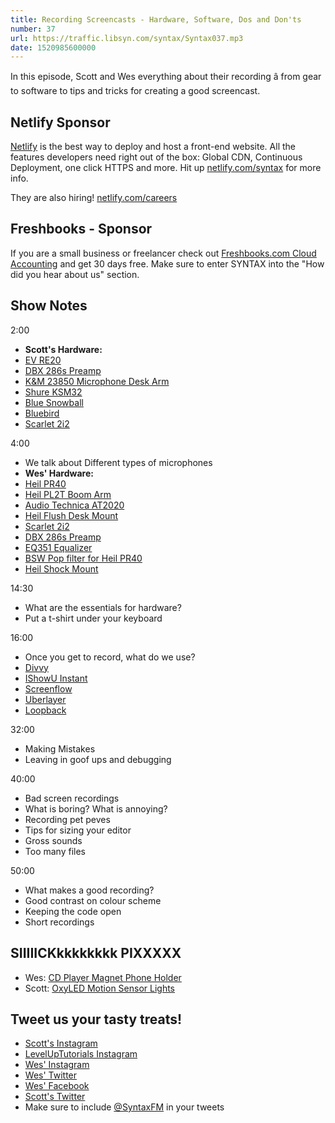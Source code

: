 ```yaml
---
title: Recording Screencasts - Hardware, Software, Dos and Don'ts
number: 37
url: https://traffic.libsyn.com/syntax/Syntax037.mp3
date: 1520985600000
---
```



In this episode, Scott and Wes everything about their recording â from gear to software to tips and tricks for creating a good screencast.

## Netlify Sponsor

[Netlify](https://netlify.com/syntax) is the best way to deploy and host a front-end website. All the features developers need right out of the box: Global CDN, Continuous Deployment, one click HTTPS and more. Hit up [netlify.com/syntax](https://netlify.com/syntax) for more info.

They are also hiring! [netlify.com/careers](https://netlify.com/careers)

## Freshbooks - Sponsor

If you are a small business or freelancer check out [Freshbooks.com Cloud Accounting](https://freshbooks.com/syntax) and get 30 days free. Make sure to enter SYNTAX into the "How did you hear about us" section.

## Show Notes

2:00

* **Scott's Hardware:**
* [EV RE20](http://amzn.to/2FGHSF0)
* [DBX 286s Preamp](http://amzn.to/2pbz4kh)
* [K\&M 23850 Microphone Desk Arm](http://amzn.to/2GqpykA)
* [Shure KSM32](http://amzn.to/2Hy0xTY)
* [Blue Snowball](http://amzn.to/2paEbB5)
* [Bluebird](http://amzn.to/2pbo9XW)
* [Scarlet 2i2](http://amzn.to/2pi2o8b)

4:00

* We talk about Different types of microphones
* **Wes' Hardware:**
* [Heil PR40](http://www.amazon.com/gp/product/B000SOYOTQ/ref=as_li_qf_sp_asin_il_tl?ie=UTF8\&camp=1789\&creative=9325\&creativeASIN=B000SOYOTQ\&linkCode=as2\&tag=webo080-20\&linkId=YH6ZR6GSGBI2JOJF)
* [Heil PL2T Boom Arm](http://www.amazon.com/gp/product/B000SZVZ74/ref=as_li_qf_sp_asin_il_tl?ie=UTF8\&camp=1789\&creative=9325\&creativeASIN=B000SZVZ74\&linkCode=as2\&tag=webo080-20\&linkId=HJ6K3KRLOL5XJJSC)
* [Audio Technica AT2020](http://www.amazon.com/gp/product/B0006H92QK/ref=as_li_qf_sp_asin_il_tl?ie=UTF8\&camp=1789\&creative=9325\&creativeASIN=B0006H92QK\&linkCode=as2\&tag=webo080-20\&linkId=PHY64E6Y43GHI55T)
* [Heil Flush Desk Mount](http://amzn.to/2pb4xD3)
* [Scarlet 2i2](http://amzn.to/2pi2o8b)
* [DBX 286s Preamp](http://amzn.to/2pbz4kh)
* [EQ351 Equalizer](http://amzn.to/2paGSmb)
* [BSW Pop filter for Heil PR40](https://www.bswusa.com/Pop-Filters-BSW-RE27POP-P1419.aspx)
* [Heil Shock Mount](http://amzn.to/2HygCsJ)

14:30

* What are the essentials for hardware?
* Put a t-shirt under your keyboard

16:00

* Once you get to record, what do we use?
* [Divvy](http://mizage.com/divvy/)
* [IShowU Instant](https://shinywhitebox.com/ishowu-instant)
* [Screenflow](https://www.telestream.net/screenflow/overview.htm)
* [Uberlayer](https://itunes.apple.com/ca/app/uberlayer/id510139938?mt=12)
* [Loopback](https://rogueamoeba.com/loopback/)

32:00

* Making Mistakes
* Leaving in goof ups and debugging

40:00

* Bad screen recordings
* What is boring? What is annoying?
* Recording pet peves
* Tips for sizing your editor
* Gross sounds
* Too many files

50:00

* What makes a good recording?
* Good contrast on colour scheme
* Keeping the code open
* Short recordings

## SIIIIICKkkkkkkkk PIXXXXX

* Wes: [CD Player Magnet Phone Holder](http://amzn.to/2FIRdMs)
* Scott: [OxyLED Motion Sensor Lights](http://amzn.to/2FTzENi)

## Tweet us your tasty treats!

* [Scott's Instagram](https://www.instagram.com/stolinski/)
* [LevelUpTutorials Instagram](https://www.instagram.com/LevelUpTutorials/)
* [Wes' Instagram](https://www.instagram.com/wesbos/)
* [Wes' Twitter](https://twitter.com/wesbos)
* [Wes' Facebook](https://www.facebook.com/wesbos.developer)
* [Scott's Twitter](https://twitter.com/stolinski)
* Make sure to include [@SyntaxFM](https://twitter.com/SyntaxFM) in your tweets

